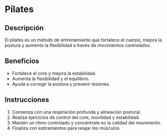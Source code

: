 # Pilates
## Descripción
El pilates es un método de entrenamiento que fortalece el cuerpo, mejora la postura y aumenta la flexibilidad a través de movimientos controlados.
## Beneficios
- Fortalece el core y mejora la estabilidad.
- Aumenta la flexibilidad y el equilibrio.
- Ayuda a corregir la postura y prevenir lesiones.
## Instrucciones
1. Comienza con una respiración profunda y alineación postural.
2. Realiza ejercicios de control del core, movilidad y estabilidad.
3. Mantén un ritmo controlado y concéntrate en la calidad del movimiento.
4. Finaliza con estiramientos para relajar los músculos.
